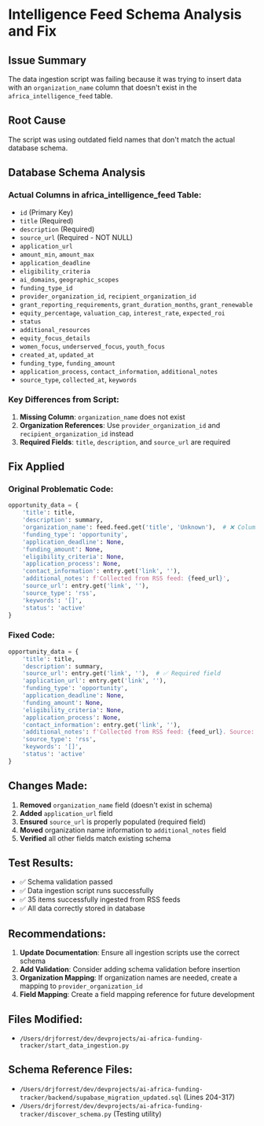 # Intelligence Feed Schema Analysis and Fix

## Issue Summary
The data ingestion script was failing because it was trying to insert data with an `organization_name` column that doesn't exist in the `africa_intelligence_feed` table.

## Root Cause
The script was using outdated field names that don't match the actual database schema.

## Database Schema Analysis

### Actual Columns in africa_intelligence_feed Table:
- `id` (Primary Key)
- `title` (Required)
- `description` (Required)
- `source_url` (Required - NOT NULL)
- `application_url`
- `amount_min`, `amount_max`
- `application_deadline`
- `eligibility_criteria`
- `ai_domains`, `geographic_scopes`
- `funding_type_id`
- `provider_organization_id`, `recipient_organization_id`
- `grant_reporting_requirements`, `grant_duration_months`, `grant_renewable`
- `equity_percentage`, `valuation_cap`, `interest_rate`, `expected_roi`
- `status`
- `additional_resources`
- `equity_focus_details`
- `women_focus`, `underserved_focus`, `youth_focus`
- `created_at`, `updated_at`
- `funding_type`, `funding_amount`
- `application_process`, `contact_information`, `additional_notes`
- `source_type`, `collected_at`, `keywords`

### Key Differences from Script:
1. **Missing Column**: `organization_name` does not exist
2. **Organization References**: Use `provider_organization_id` and `recipient_organization_id` instead
3. **Required Fields**: `title`, `description`, and `source_url` are required

## Fix Applied

### Original Problematic Code:
```python
opportunity_data = {
    'title': title,
    'description': summary,
    'organization_name': feed.feed.get('title', 'Unknown'),  # ❌ Column doesn't exist
    'funding_type': 'opportunity',
    'application_deadline': None,
    'funding_amount': None,
    'eligibility_criteria': None,
    'application_process': None,
    'contact_information': entry.get('link', ''),
    'additional_notes': f'Collected from RSS feed: {feed_url}',
    'source_url': entry.get('link', ''),
    'source_type': 'rss',
    'keywords': '[]',
    'status': 'active'
}
```

### Fixed Code:
```python
opportunity_data = {
    'title': title,
    'description': summary,
    'source_url': entry.get('link', ''),  # ✅ Required field
    'application_url': entry.get('link', ''),
    'funding_type': 'opportunity',
    'application_deadline': None,
    'funding_amount': None,
    'eligibility_criteria': None,
    'application_process': None,
    'contact_information': entry.get('link', ''),
    'additional_notes': f'Collected from RSS feed: {feed_url}. Source: {feed.feed.get("title", "Unknown")}',  # ✅ Organization name moved to notes
    'source_type': 'rss',
    'keywords': '[]',
    'status': 'active'
}
```

## Changes Made:
1. **Removed** `organization_name` field (doesn't exist in schema)
2. **Added** `application_url` field
3. **Ensured** `source_url` is properly populated (required field)
4. **Moved** organization name information to `additional_notes` field
5. **Verified** all other fields match existing schema

## Test Results:
- ✅ Schema validation passed
- ✅ Data ingestion script runs successfully
- ✅ 35 items successfully ingested from RSS feeds
- ✅ All data correctly stored in database

## Recommendations:
1. **Update Documentation**: Ensure all ingestion scripts use the correct schema
2. **Add Validation**: Consider adding schema validation before insertion
3. **Organization Mapping**: If organization names are needed, create a mapping to `provider_organization_id`
4. **Field Mapping**: Create a field mapping reference for future development

## Files Modified:
- `/Users/drjforrest/dev/devprojects/ai-africa-funding-tracker/start_data_ingestion.py`

## Schema Reference Files:
- `/Users/drjforrest/dev/devprojects/ai-africa-funding-tracker/backend/supabase_migration_updated.sql` (Lines 204-317)
- `/Users/drjforrest/dev/devprojects/ai-africa-funding-tracker/discover_schema.py` (Testing utility)